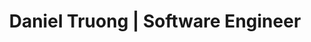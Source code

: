 ---
layout: default
title: Daniel Truong | Software Engineer
description: Hi. I'm excited to see you here. Click below to learn more about me or check out my resume!
aboutmetitle: Developer and Entrepreneur
aboutmecontent: I am a student studying Computer Science and Entrepreneurship/Innovation at <b>University of California, San Diego</b>, graduating in June 2022. I've always been in love with technology and interested in coding & finding solutions improve the world. 
experience_title: Work Experience
experience_description: My main specializations & interests include full-stack, backend, mobile, systems, and product engineering.
work_icons: 
    https://img.icons8.com/color/125/000000/tesla-logo.png: Incoming SWE Intern (Winter 2021)
    https://img.icons8.com/color/125/000000/microsoft.png: SWE Intern (Summer 2020)
    https://img.icons8.com/color/125/000000/google-logo.png: SWE (STEP) Intern (Summer 2019)

experience_details: 
    microsoft2021: Incoming SWE Intern at <b>Microsoft</b> Cloud & AI - Spring 2021
    tesla: Incoming SWE Intern at <b>Tesla</b> - Winter 2021
    microsoft2020: SWE Intern at <b>Microsoft</b> Cloud & AI - Summer 2020
    google: SWE (Engineering Practicum) Intern at <b>Google</b> - Summer 2019

projects_title: Projects
projects_description: Here's a list of projects I've worked on
projects: 
    Platter: 
        image: assets/images/logos/platter.png
        description: Worked as CTO, managing team of 7. Creating mobile application that provides marketplace for homecooked meals. Performed extensive user & market research, and worked with designers to optimize user experience. 
        url: https://eatplatter.com
        tech_stack: React Native, Expo, Node.js, Express.js, Firebase Auth, MongoDB, AWS S3

    Schoolhouse Ghana: 
        image: assets/images/logos/global_ties.png
        description: Served as Software Team Lead, managing 5 team members,, developing software system for students in Ghana to get constant access to school resources, despite lack of internet accessibility. 
        url: https://github.com/UCSD-Global-TIES
        tech_stack: React, MongoDB, Node.js, Express.js, Raspberry PI

    coviddaily.info: 
        image: assets/images/logos/covid.png
        description: Created a full-stack web application tracking COVID stats as well as news articles for any region in the world. Leverages data through worldometer.
        url: http://coviddaily.info/
        tech_stack: React, Typescript, Python, Flask, Web Scraping (BeautifulSoup)

    Don't Back Out: 
        image: assets/images/logos/dbo.png
        description: IOT slouch detector device & mobile application which helps users fix their bad habits of bad posture. Mainly worked on creating the mobile application interface and connecting the software with the hardware. 
        url: https://www.youtube.com/watch?v=FBeKVBKQoDQ&feature=youtu.be&ab_channel=DanielTruong
        tech_stack: Android, Android Studio, Java, Arduino, C, Bluetooth
---
